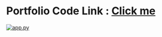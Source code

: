 # Portfolio Code Link : [Click me](https://github.com/imvickykumar999/Portfolio-with-Flask/blob/main/app.py)

[![app.py](https://github.com/imvickykumar999/Portfolio-with-Flask/blob/main/deployed%20on%20heroku.png?raw=true)](https://vixportfoliowithflask.herokuapp.com/contact)
